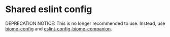 # Shared eslint config

DEPRECATION NOTICE: This is no longer recommended to use. Instead, use [biome-config](https://github.com/lokalise/shared-ts-libs/tree/main/packages/dev/biome-config) and [eslint-config-biome-companion](https://github.com/lokalise/shared-ts-libs/tree/main/packages/dev/eslint-config-biome-companion).
